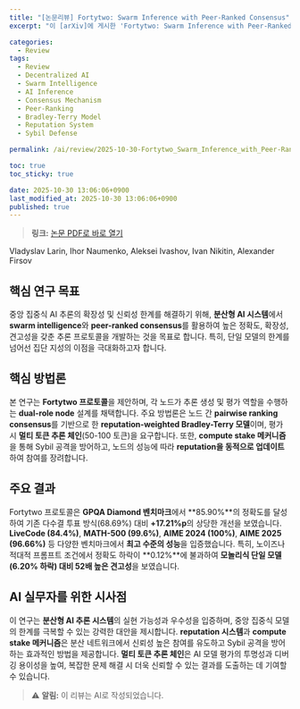 ```yaml
---
title: "[논문리뷰] Fortytwo: Swarm Inference with Peer-Ranked Consensus"
excerpt: "이 [arXiv]에 게시한 'Fortytwo: Swarm Inference with Peer-Ranked Consensus' 논문에 대한 자세한 리뷰입니다."

categories:
  - Review
tags:
  - Review
  - Decentralized AI
  - Swarm Intelligence
  - AI Inference
  - Consensus Mechanism
  - Peer-Ranking
  - Bradley-Terry Model
  - Reputation System
  - Sybil Defense

permalink: /ai/review/2025-10-30-Fortytwo_Swarm_Inference_with_Peer-Ranked_Consensus/

toc: true
toc_sticky: true

date: 2025-10-30 13:06:06+0900
last_modified_at: 2025-10-30 13:06:06+0900
published: true
---
```

> **링크:** [논문 PDF로 바로 열기](https://arxiv.org/abs/2510.24801)

Vladyslav Larin, Ihor Naumenko, Aleksei Ivashov, Ivan Nikitin, Alexander Firsov



## 핵심 연구 목표
중앙 집중식 AI 추론의 확장성 및 신뢰성 한계를 해결하기 위해, **분산형 AI 시스템**에서 **swarm intelligence**와 **peer-ranked consensus**를 활용하여 높은 정확도, 확장성, 견고성을 갖춘 추론 프로토콜을 개발하는 것을 목표로 합니다. 특히, 단일 모델의 한계를 넘어선 집단 지성의 이점을 극대화하고자 합니다.

## 핵심 방법론
본 연구는 **Fortytwo 프로토콜**을 제안하며, 각 노드가 추론 생성 및 평가 역할을 수행하는 **dual-role node** 설계를 채택합니다. 주요 방법론은 노드 간 **pairwise ranking consensus**를 기반으로 한 **reputation-weighted Bradley-Terry 모델**이며, 평가 시 **멀티 토큰 추론 체인**(50-100 토큰)을 요구합니다. 또한, **compute stake 메커니즘**을 통해 Sybil 공격을 방어하고, 노드의 성능에 따라 **reputation을 동적으로 업데이트**하여 참여를 장려합니다.

## 주요 결과
Fortytwo 프로토콜은 **GPQA Diamond 벤치마크**에서 **85.90%**의 정확도를 달성하여 기존 다수결 투표 방식(68.69%) 대비 **+17.21%p**의 상당한 개선을 보였습니다. **LiveCode (84.4%)**, **MATH-500 (99.6%)**, **AIME 2024 (100%)**, **AIME 2025 (96.66%)** 등 다양한 벤치마크에서 **최고 수준의 성능**을 입증했습니다. 특히, 노이즈나 적대적 프롬프트 조건에서 정확도 하락이 **0.12%**에 불과하여 **모놀리식 단일 모델(6.20% 하락) 대비 52배 높은 견고성**을 보였습니다.

## AI 실무자를 위한 시사점
이 연구는 **분산형 AI 추론 시스템**의 실현 가능성과 우수성을 입증하며, 중앙 집중식 모델의 한계를 극복할 수 있는 강력한 대안을 제시합니다. **reputation 시스템**과 **compute stake 메커니즘**은 분산 네트워크에서 신뢰성 높은 참여를 유도하고 Sybil 공격을 방어하는 효과적인 방법을 제공합니다. **멀티 토큰 추론 체인**은 AI 모델 평가의 투명성과 디버깅 용이성을 높여, 복잡한 문제 해결 시 더욱 신뢰할 수 있는 결과를 도출하는 데 기여할 수 있습니다.

> ⚠️ **알림:** 이 리뷰는 AI로 작성되었습니다.